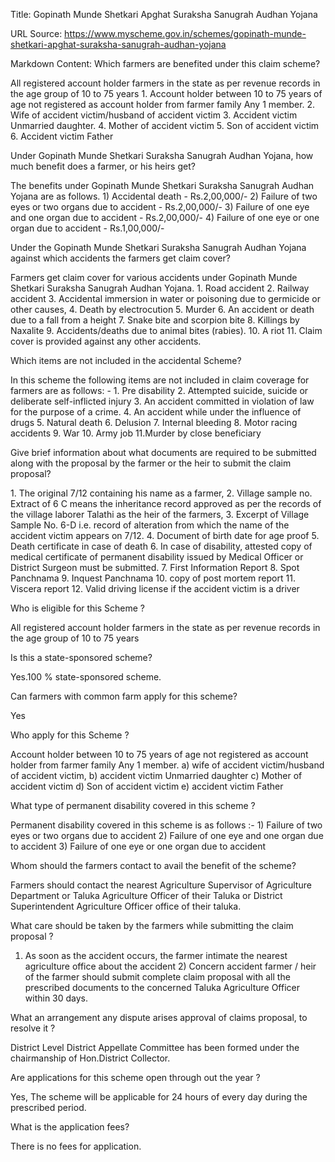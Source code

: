 Title: Gopinath Munde Shetkari Apghat Suraksha Sanugrah Audhan Yojana

URL Source: https://www.myscheme.gov.in/schemes/gopinath-munde-shetkari-apghat-suraksha-sanugrah-audhan-yojana

Markdown Content:
Which farmers are benefited under this claim scheme?

All registered account holder farmers in the state as per revenue records in the age group of 10 to 75 years 1. Account holder between 10 to 75 years of age not registered as account holder from farmer family Any 1 member. 2. Wife of accident victim/husband of accident victim 3. Accident victim Unmarried daughter. 4. Mother of accident victim 5. Son of accident victim 6. Accident victim Father

Under Gopinath Munde Shetkari Suraksha Sanugrah Audhan Yojana, how much benefit does a farmer, or his heirs get?

The benefits under Gopinath Munde Shetkari Suraksha Sanugrah Audhan Yojana are as follows. 1) Accidental death - Rs.2,00,000/- 2) Failure of two eyes or two organs due to accident - Rs.2,00,000/- 3) Failure of one eye and one organ due to accident - Rs.2,00,000/- 4) Failure of one eye or one organ due to accident - Rs.1,00,000/-

Under the Gopinath Munde Shetkari Suraksha Sanugrah Audhan Yojana against which accidents the farmers get claim cover?

Farmers get claim cover for various accidents under Gopinath Munde Shetkari Suraksha Sanugrah Audhan Yojana. 1. Road accident 2. Railway accident 3. Accidental immersion in water or poisoning due to germicide or other causes, 4. Death by electrocution 5. Murder 6. An accident or death due to a fall from a height 7. Snake bite and scorpion bite 8. Killings by Naxalite 9. Accidents/deaths due to animal bites (rabies). 10. A riot 11. Claim cover is provided against any other accidents.

Which items are not included in the accidental Scheme?

In this scheme the following items are not included in claim coverage for farmers are as follows: - 1. Pre disability 2. Attempted suicide, suicide or deliberate self-inflicted injury 3. An accident committed in violation of law for the purpose of a crime. 4. An accident while under the influence of drugs 5. Natural death 6. Delusion 7. Internal bleeding 8. Motor racing accidents 9. War 10. Army job 11.Murder by close beneficiary

Give brief information about what documents are required to be submitted along with the proposal by the farmer or the heir to submit the claim proposal?

1\. The original 7/12 containing his name as a farmer, 2. Village sample no. Extract of 6 C means the inheritance record approved as per the records of the village laborer Talathi as the heir of the farmers, 3. Excerpt of Village Sample No. 6-D i.e. record of alteration from which the name of the accident victim appears on 7/12. 4. Document of birth date for age proof 5. Death certificate in case of death 6. In case of disability, attested copy of medical certificate of permanent disability issued by Medical Officer or District Surgeon must be submitted. 7. First Information Report 8. Spot Panchnama 9. Inquest Panchnama 10. copy of post mortem report 11. Viscera report 12. Valid driving license if the accident victim is a driver

Who is eligible for this Scheme ?

All registered account holder farmers in the state as per revenue records in the age group of 10 to 75 years

Is this a state-sponsored scheme?

Yes.100 % state-sponsored scheme.

Can farmers with common farm apply for this scheme?

Yes

Who apply for this Scheme ?

Account holder between 10 to 75 years of age not registered as account holder from farmer family Any 1 member. a) wife of accident victim/husband of accident victim, b) accident victim Unmarried daughter c) Mother of accident victim d) Son of accident victim e) accident victim Father

What type of permanent disability covered in this scheme ?

Permanent disability covered in this scheme is as follows :- 1) Failure of two eyes or two organs due to accident 2) Failure of one eye and one organ due to accident 3) Failure of one eye or one organ due to accident

Whom should the farmers contact to avail the benefit of the scheme?

Farmers should contact the nearest Agriculture Supervisor of Agriculture Department or Taluka Agriculture Officer of their Taluka or District Superintendent Agriculture Officer office of their taluka.

What care should be taken by the farmers while submitting the claim proposal ?

1) As soon as the accident occurs, the farmer intimate the nearest agriculture office about the accident 2) Concern accident farmer / heir of the farmer should submit complete claim proposal with all the prescribed documents to the concerned Taluka Agriculture Officer within 30 days.

What an arrangement any dispute arises approval of claims proposal, to resolve it ?

District Level District Appellate Committee has been formed under the chairmanship of Hon.District Collector.

Are applications for this scheme open through out the year ?

Yes, The scheme will be applicable for 24 hours of every day during the prescribed period.

What is the application fees?

There is no fees for application.
